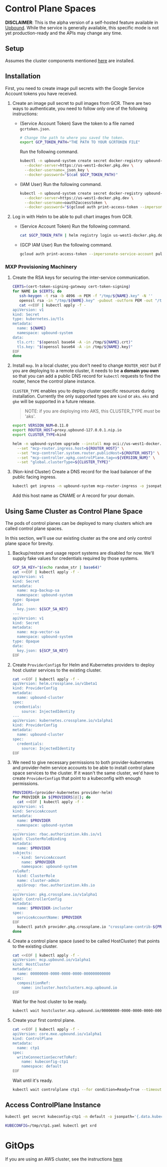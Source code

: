 # Control Plane Spaces

**DISCLAIMER**: This is the alpha version of a self-hosted feature available in 
[Upbound](https://www.upbound.io/product/upbound). While the 
service is generally available, this specific mode is not yet production-ready
and the APIs may change any time.

## Setup

Assumes the cluster components mentioned [here](./CLUSTER.md) are installed.

## Installation

First, you need to create image pull secrets with the Google Service Account
tokens you have received.

1. Create an image pull secret to pull images from GCR. There are two ways to
   authenticate, you need to follow only one of the following instructions:

   * (Service Account Token) Save the token to a file named `gcrtoken.json`.
     ```bash
     # Change the path to where you saved the token.
     export GCP_TOKEN_PATH="THE PATH TO YOUR GCRTOKEN FILE"
     ```
     Run the following command.
     ```bash
     kubectl -n upbound-system create secret docker-registry upbound-pull-secret \
       --docker-server=https://us-west1-docker.pkg.dev \
       --docker-username=_json_key \
       --docker-password="$(cat $GCP_TOKEN_PATH)"
     ```

   * (IAM User) Run the following command.
     ```bash
     kubectl -n upbound-system create secret docker-registry upbound-pull-secret \
       --docker-server=https://us-west1-docker.pkg.dev \
       --docker-username=oauth2accesstoken \
       --docker-password="$(gcloud auth print-access-token --impersonate-service-account pull-environments-upbound-eng@orchestration-build.iam.gserviceaccount.com)"
     ```
1. Log in with Helm to be able to pull chart images from GCR.
   * (Service Account Token) Run the following command.
     ```bash
     cat $GCP_TOKEN_PATH | helm registry login us-west1-docker.pkg.dev -u _json_key --password-stdin
     ```
   * (GCP IAM User) Run the following command.
     ```bash
     gcloud auth print-access-token --impersonate-service-account pull-environments-upbound-eng@orchestration-build.iam.gserviceaccount.com | helm registry login us-west1-docker.pkg.dev -u oauth2accesstoken --password-stdin
     ```

### MXP Provisioning Machinery

1. Create the RSA keys for securing the inter-service communication.
   ```bash
   CERTS=(cert-token-signing-gateway cert-token-signing)
   for NAME in $CERTS; do
      ssh-keygen -t rsa -b 4096 -m PEM -f "/tmp/${NAME}.key" -N ''
      openssl rsa -in "/tmp/${NAME}.key" -pubout -outform PEM -out "/tmp/${NAME}.crt"
      cat <<EOF | kubectl apply -f -
   apiVersion: v1
   kind: Secret
   type: kubernetes.io/tls
   metadata:
     name: ${NAME}
     namespace: upbound-system
   data:
     tls.crt: "$(openssl base64 -A -in /tmp/${NAME}.crt)"
     tls.key: "$(openssl base64 -A -in /tmp/${NAME}.key)"
   EOF
   done
   ```

1. Install `mxp`. In a local cluster, you don't need to change `ROUTER_HOST` but
   if you are deploying to a remote cluster, it needs to be **a domain you own** so
   that you can add a public DNS record for `kubectl` requests to find the router,
   hence the control plane instance.

   `CLUSTER_TYPE` enables you to deploy cluster specific resources during 
   installation. Currently the only supported types are `kind` or `aks`. `eks`
   and `gke` will be supported in a future release.
   >NOTE: if you are deploying into AKS, this CLUSTER_TYPE *must* be 'aks'.
   ```bash
   export VERSION_NUM=0.11.0
   export ROUTER_HOST=proxy.upbound-127.0.0.1.nip.io
   export CLUSTER_TYPE=kind
   ```
   ```bash
   helm -n upbound-system upgrade --install mxp oci://us-west1-docker.pkg.dev/orchestration-build/upbound-environments/mxp --version "${VERSION_NUM}" --wait \
     --set "mcp-router.ingress.host=${ROUTER_HOST}" \
     --set "mcp-controller.system.router.publicHost=${ROUTER_HOST}" \
     --set "mcp-controller.xpkg.controlPlane.tag=v${VERSION_NUM}" \
     --set "global.clusterType=${CLUSTER_TYPE}"
   ```

1. (Non-kind Cluster) Create a DNS record for the load balancer of the public
   facing ingress.
   ```bash
   kubectl get ingress -n upbound-system mcp-router-ingress -o jsonpath='{.status.loadBalancer.ingress[0].hostname}'
   ```
   Add this host name as CNAME or A record for your domain.

## Using Same Cluster as Control Plane Space

The pods of control planes can be deployed to many clusters which are
called control plane spaces.

In this section, we'll use our existing cluster as the one and only
control plane space for brevity.

1. Backup/restore and usage report systems are disabled for now. We'll supply
   fake values for credentials required by those systems.
   ```bash
   GCP_SA_KEY="$(echo random_str | base64)"
   cat <<EOF | kubectl apply -f -
   apiVersion: v1
   kind: Secret
   metadata:
     name: mcp-backup-sa
     namespace: upbound-system
   type: Opaque
   data:
     key.json: ${GCP_SA_KEY}
   ---
   apiVersion: v1
   kind: Secret
   metadata:
     name: mcp-vector-sa
     namespace: upbound-system
   type: Opaque
   data:
     key.json: ${GCP_SA_KEY}
   EOF
   ```

1. Create `ProviderConfig`s for Helm and Kubernetes providers to deploy host
   cluster services to the existing cluster.
   ```bash
   cat <<EOF | kubectl apply -f -
   apiVersion: helm.crossplane.io/v1beta1
   kind: ProviderConfig
   metadata:
     name: upbound-cluster
   spec:
    credentials:
       source: InjectedIdentity
   ---
   apiVersion: kubernetes.crossplane.io/v1alpha1
   kind: ProviderConfig
   metadata:
     name: upbound-cluster
   spec:
     credentials:
       source: InjectedIdentity
   EOF
   ```
1. We need to give necessary permissions to both provider-kubernetes and
   provider-helm service accounts to be able to install control plane space
   services to the cluster. If it wasn't the same cluster, we'd have to create
   `ProviderConfig`s that point to a kubeconfig with enough permissions.
   ```bash
   PROVIDERS=(provider-kubernetes provider-helm)
   for PROVIDER in ${PROVIDERS[@]}; do
     cat <<EOF | kubectl apply -f -
   apiVersion: v1
   kind: ServiceAccount
   metadata:
     name: $PROVIDER
     namespace: upbound-system
   ---
   apiVersion: rbac.authorization.k8s.io/v1
   kind: ClusterRoleBinding
   metadata:
     name: $PROVIDER
   subjects:
     - kind: ServiceAccount
       name: $PROVIDER
       namespace: upbound-system
   roleRef:
     kind: ClusterRole
     name: cluster-admin
     apiGroup: rbac.authorization.k8s.io
   ---
   apiVersion: pkg.crossplane.io/v1alpha1
   kind: ControllerConfig
   metadata:
     name: $PROVIDER-incluster
   spec:
     serviceAccountName: $PROVIDER
   EOF
     kubectl patch provider.pkg.crossplane.io "crossplane-contrib-${PROVIDER}" --type merge -p "{\"spec\": {\"controllerConfigRef\": {\"name\": \"$PROVIDER-incluster\"}}}"
   done
   ```
1. Create a control plane space (used to be called HostCluster) that points
   to the existing cluster.
   ```bash
   cat <<EOF | kubectl apply -f -
   apiVersion: mcp.upbound.io/v1alpha1
   kind: HostCluster
   metadata:
     name: 00000000-0000-0000-0000-000000000000
   spec:
     compositionRef:
       name: incluster.hostclusters.mcp.upbound.io
   EOF
   ```
   Wait for the host cluster to be ready.
   ```bash
   kubectl wait hostcluster.mcp.upbound.io/00000000-0000-0000-0000-000000000000 --for condition=Ready=True --timeout=360s
   ```
1. Create your first control plane.
   ```bash
   cat <<EOF | kubectl apply -f -
   apiVersion: core.mxe.upbound.io/v1alpha1
   kind: ControlPlane
   metadata:
     name: ctp1
   spec:
     writeConnectionSecretToRef:
       name: kubeconfig-ctp1
       namespace: default
   EOF
   ```

   Wait until it's ready.
   ```bash
   kubectl wait controlplane ctp1 --for condition=Ready=True --timeout=360s
   ```

## Access ControlPlane Instance

```bash
kubectl get secret kubeconfig-ctp1 -n default -o jsonpath='{.data.kubeconfig}' | base64 -d > /tmp/ctp1.yaml
```

```bash
KUBECONFIG=/tmp/ctp1.yaml kubectl get xrd
```

# GitOps

If you are using an AWS cluster, see the instructions
[here](https://github.com/upbound-demo/environment-aws/)
